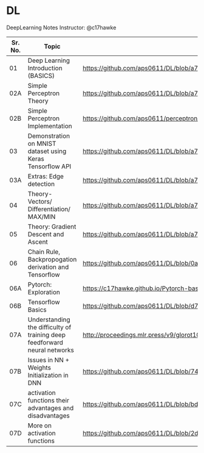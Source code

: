 # DL
DeepLearning Notes
Instructor: @c17hawke

| Sr. No. | Topic                                                      | Link                                                         |
| ------- | ---------------------------------------------------------- | ------------------------------------------------------------ |
| 01      | Deep Learning Introduction (BASICS)                        | https://github.com/aps0611/DL/blob/a7539a536aa8df0bab47d52f551cc1cbeec81198/DL_INTRO_part1.ipynb |
| 02A     | Simple Perceptron Theory                                   | https://github.com/aps0611/DL/blob/a7539a536aa8df0bab47d52f551cc1cbeec81198/Day-02_DL_FSDS.pdf |
| 02B     | Simple Perceptron Implementation                           | https://github.com/aps0611/perceptron_implementation/blob/8018be2c0a4a177229e340367b55bf8cb10eb362/research_env/perceptron%20implementation.ipynb |
| 03      | Demonstration on MNIST dataset using Keras Tensorflow  API | https://github.com/aps0611/DL/blob/a7539a536aa8df0bab47d52f551cc1cbeec81198/Day03_demo_tf_keras.ipynb |
| 03A     | Extras: Edge detection <sobel filter>                      | https://github.com/aps0611/DL/blob/a7539a536aa8df0bab47d52f551cc1cbeec81198/day03_edge_detection.ipynb |
| 04      | Theory- Vectors/ Differentiation/ MAX/MIN                  | https://github.com/aps0611/DL/blob/a7539a536aa8df0bab47d52f551cc1cbeec81198/Day-04_vectors_differentiation_maxima_minima.pdf |
| 05      | Theory: Gradient Descent and Ascent                        | https://github.com/aps0611/DL/blob/a7539a536aa8df0bab47d52f551cc1cbeec81198/Day-05_gradient_descent_ascent_theory.pdf |
|  06     | Chain Rule, Backpropogation derivation and Tensorflow      | https://github.com/aps0611/DL/blob/0a3aee85d8449c921edbdae88920b85b246ee657/Day-06_backpropogation_chainrule_basics.pdf                                                            |
|  06A    | Pytorch: Exploration                                       | https://c17hawke.github.io/Pytorch-basics/                   |
|  06B    | Tensorflow Basics                                          | https://github.com/aps0611/DL/blob/d70a00be1a73f9f7b6d74ffee5db5115dd7413b1/TensorFlow.ipynb     |
|  07A    | Understanding the difficulty of training deep feedforward neural networks | http://proceedings.mlr.press/v9/glorot10a/glorot10a.pdf |
|  07B    | Issues in NN + Weights Initialization in DNN | https://github.com/aps0611/DL/blob/74d0828acce5f01266f6659a455a33e8337b3874/Day-07_weight_initialization_problem_in_DNN.pdf |
|  07C    | activation functions their advantages and disadvantages | https://github.com/aps0611/DL/blob/bde7092a87805916147e917b28f6c294ea6f41ea/Day-07_activation_functions_part1.pdf |
| 07D     | More on activation functions | https://github.com/aps0611/DL/blob/2dbc18f75ac3540f466e4eab8da19890413c6275/Day-07_activationfunctions_part-2.pdf|






